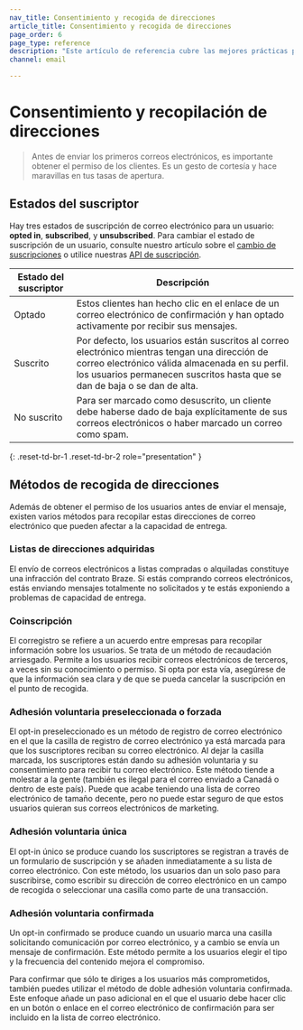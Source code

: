 ```yaml
---
nav_title: Consentimiento y recogida de direcciones
article_title: Consentimiento y recogida de direcciones
page_order: 6
page_type: reference
description: "Este artículo de referencia cubre las mejores prácticas para recopilar el consentimiento y las direcciones de correo electrónico de los usuarios y define los diferentes estados posibles de los suscriptores de los usuarios."
channel: email

---
```


# Consentimiento y recopilación de direcciones

> Antes de enviar los primeros correos electrónicos, es importante obtener el permiso de los clientes. Es un gesto de cortesía y hace maravillas en tus tasas de apertura.

## Estados del suscriptor

Hay tres estados de suscripción de correo electrónico para un usuario: **opted in**, **subscribed**, y **unsubscribed**. Para cambiar el estado de suscripción de un usuario, consulte nuestro artículo sobre el [cambio de suscripciones]({{site.baseurl}}/user_guide/message_building_by_channel/email/managing_user_subscriptions/#changing-subscriptions) o utilice nuestras [API de suscripción]({{site.baseurl}}/api/endpoints/subscription_groups/post_update_user_subscription_group_status/).

| Estado del suscriptor | Descripción |
|---|---|
| Optado | Estos clientes han hecho clic en el enlace de un correo electrónico de confirmación y han optado activamente por recibir sus mensajes. |
| Suscrito | Por defecto, los usuarios están suscritos al correo electrónico mientras tengan una dirección de correo electrónico válida almacenada en su perfil. los usuarios permanecen suscritos hasta que se dan de baja o se dan de alta. |
| No suscrito | Para ser marcado como desuscrito, un cliente debe haberse dado de baja explícitamente de sus correos electrónicos o haber marcado un correo como spam. |
{: .reset-td-br-1 .reset-td-br-2 role="presentation" }

## Métodos de recogida de direcciones

Además de obtener el permiso de los usuarios antes de enviar el mensaje, existen varios métodos para recopilar estas direcciones de correo electrónico que pueden afectar a la capacidad de entrega. 

### Listas de direcciones adquiridas

El envío de correos electrónicos a listas compradas o alquiladas constituye una infracción del contrato Braze. Si estás comprando correos electrónicos, estás enviando mensajes totalmente no solicitados y te estás exponiendo a problemas de capacidad de entrega.

### Coinscripción

El corregistro se refiere a un acuerdo entre empresas para recopilar información sobre los usuarios. Se trata de un método de recaudación arriesgado. Permite a los usuarios recibir correos electrónicos de terceros, a veces sin su conocimiento o permiso. Si opta por esta vía, asegúrese de que la información sea clara y de que se pueda cancelar la suscripción en el punto de recogida.

### Adhesión voluntaria preseleccionada o forzada

El opt-in preseleccionado es un método de registro de correo electrónico en el que la casilla de registro de correo electrónico ya está marcada para que los suscriptores reciban su correo electrónico. Al dejar la casilla marcada, los suscriptores están dando su adhesión voluntaria y su consentimiento para recibir tu correo electrónico. Este método tiende a molestar a la gente (también es ilegal para el correo enviado a Canadá o dentro de este país). Puede que acabe teniendo una lista de correo electrónico de tamaño decente, pero no puede estar seguro de que estos usuarios quieran sus correos electrónicos de marketing.

### Adhesión voluntaria única

El opt-in único se produce cuando los suscriptores se registran a través de un formulario de suscripción y se añaden inmediatamente a su lista de correo electrónico. Con este método, los usuarios dan un solo paso para suscribirse, como escribir su dirección de correo electrónico en un campo de recogida o seleccionar una casilla como parte de una transacción.

### Adhesión voluntaria confirmada

Un opt-in confirmado se produce cuando un usuario marca una casilla solicitando comunicación por correo electrónico, y a cambio se envía un mensaje de confirmación. Este método permite a los usuarios elegir el tipo y la frecuencia del contenido mejora el compromiso. 

Para confirmar que sólo te diriges a los usuarios más comprometidos, también puedes utilizar el método de doble adhesión voluntaria confirmada. Este enfoque añade un paso adicional en el que el usuario debe hacer clic en un botón o enlace en el correo electrónico de confirmación para ser incluido en la lista de correo electrónico. 
